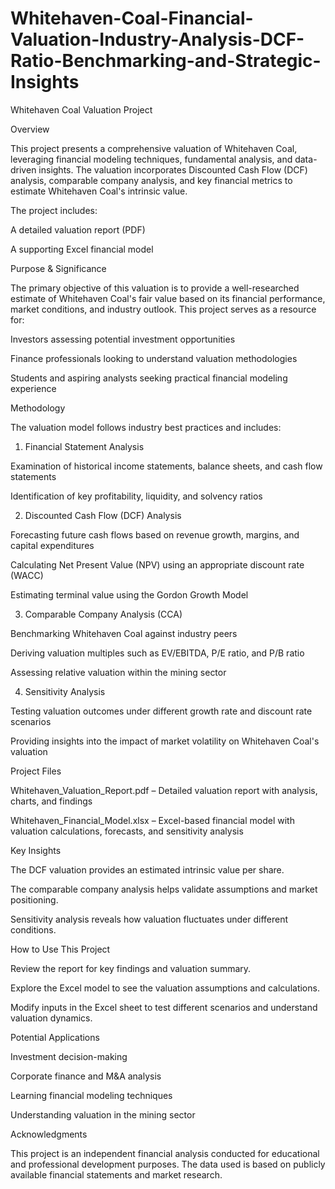 # Whitehaven-Coal-Financial-Valuation-Industry-Analysis-DCF-Ratio-Benchmarking-and-Strategic-Insights
Whitehaven Coal Valuation Project

Overview

This project presents a comprehensive valuation of Whitehaven Coal, leveraging financial modeling techniques, fundamental analysis, and data-driven insights. The valuation incorporates Discounted Cash Flow (DCF) analysis, comparable company analysis, and key financial metrics to estimate Whitehaven Coal's intrinsic value.

The project includes:

A detailed valuation report (PDF)

A supporting Excel financial model

Purpose & Significance

The primary objective of this valuation is to provide a well-researched estimate of Whitehaven Coal's fair value based on its financial performance, market conditions, and industry outlook. This project serves as a resource for:

Investors assessing potential investment opportunities

Finance professionals looking to understand valuation methodologies

Students and aspiring analysts seeking practical financial modeling experience

Methodology

The valuation model follows industry best practices and includes:

1. Financial Statement Analysis

Examination of historical income statements, balance sheets, and cash flow statements

Identification of key profitability, liquidity, and solvency ratios

2. Discounted Cash Flow (DCF) Analysis

Forecasting future cash flows based on revenue growth, margins, and capital expenditures

Calculating Net Present Value (NPV) using an appropriate discount rate (WACC)

Estimating terminal value using the Gordon Growth Model

3. Comparable Company Analysis (CCA)

Benchmarking Whitehaven Coal against industry peers

Deriving valuation multiples such as EV/EBITDA, P/E ratio, and P/B ratio

Assessing relative valuation within the mining sector

4. Sensitivity Analysis

Testing valuation outcomes under different growth rate and discount rate scenarios

Providing insights into the impact of market volatility on Whitehaven Coal's valuation

Project Files

Whitehaven_Valuation_Report.pdf – Detailed valuation report with analysis, charts, and findings

Whitehaven_Financial_Model.xlsx – Excel-based financial model with valuation calculations, forecasts, and sensitivity analysis

Key Insights

The DCF valuation provides an estimated intrinsic value per share.

The comparable company analysis helps validate assumptions and market positioning.

Sensitivity analysis reveals how valuation fluctuates under different conditions.

How to Use This Project

Review the report for key findings and valuation summary.

Explore the Excel model to see the valuation assumptions and calculations.

Modify inputs in the Excel sheet to test different scenarios and understand valuation dynamics.

Potential Applications

Investment decision-making

Corporate finance and M&A analysis

Learning financial modeling techniques

Understanding valuation in the mining sector

Acknowledgments

This project is an independent financial analysis conducted for educational and professional development purposes. The data used is based on publicly available financial statements and market research.

